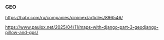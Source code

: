 ### GEO
https://habr.com/ru/companies/cinimex/articles/896546/

https://www.paulox.net/2025/04/11/maps-with-django-part-3-geodjango-pillow-and-gps/
